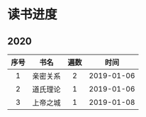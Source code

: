 # 读书进度

## 2020

| 序号  |   书名   | 遍数  |    时间    |
| :---: | :------: | :---: | :--------: |
|   1   | 亲密关系 |   2   | 2019-01-06 |
|   2   | 道氏理论 |   1   | 2019-01-06 |
|   3   | 上帝之城 |   1   | 2019-01-08 |
